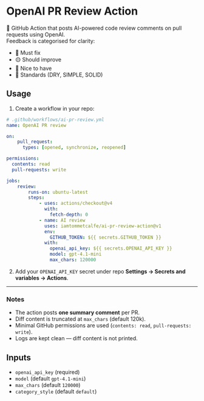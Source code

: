 # OpenAI PR Review Action

🤖 GitHub Action that posts AI-powered code review comments on pull requests using OpenAI.  
Feedback is categorised for clarity:

- 🔴 Must fix
- 🟡 Should improve
- 🔵 Nice to have
- 🧾 Standards (DRY, SIMPLE, SOLID)

## Usage

1. Create a workflow in your repo:

```yaml
# .github/workflows/ai-pr-review.yml
name: OpenAI PR review

on:
    pull_request:
      types: [opened, synchronize, reopened]

permissions:
  contents: read
  pull-requests: write

jobs:
    review:
        runs-on: ubuntu-latest
        steps:
            - uses: actions/checkout@v4
              with:
                fetch-depth: 0
            - name: AI review
              uses: iamtommetcalfe/ai-pr-review-action@v1
              env:
                GITHUB_TOKEN: ${{ secrets.GITHUB_TOKEN }}
              with:
                openai_api_key: ${{ secrets.OPENAI_API_KEY }}
                model: gpt-4.1-mini
                max_chars: 120000
```

2. Add your `OPENAI_API_KEY` secret under repo **Settings → Secrets and variables → Actions**.

---

### Notes
- The action posts **one summary comment** per PR.
- Diff content is truncated at `max_chars` (default 120k).
- Minimal GitHub permissions are used (`contents: read`, `pull-requests: write`).
- Logs are kept clean — diff content is not printed.

## Inputs
- `openai_api_key` (required)
- `model` (default `gpt-4.1-mini`)
- `max_chars` (default `120000`)
- `category_style` (default `default`)